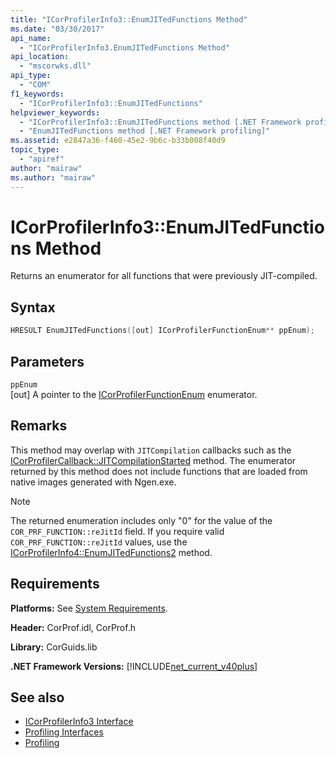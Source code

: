 ```yaml
---
title: "ICorProfilerInfo3::EnumJITedFunctions Method"
ms.date: "03/30/2017"
api_name: 
  - "ICorProfilerInfo3.EnumJITedFunctions Method"
api_location: 
  - "mscorwks.dll"
api_type: 
  - "COM"
f1_keywords: 
  - "ICorProfilerInfo3::EnumJITedFunctions"
helpviewer_keywords: 
  - "ICorProfilerInfo3::EnumJITedFunctions method [.NET Framework profiling]"
  - "EnumJITedFunctions method [.NET Framework profiling]"
ms.assetid: e2847a36-f460-45e2-9b6c-b33b008f40d9
topic_type: 
  - "apiref"
author: "mairaw"
ms.author: "mairaw"
---
```

# ICorProfilerInfo3::EnumJITedFunctions Method
Returns an enumerator for all functions that were previously JIT-compiled.  
  
## Syntax  
  
```cpp  
HRESULT EnumJITedFunctions([out] ICorProfilerFunctionEnum** ppEnum);  
```  
  
## Parameters  
 `ppEnum`  
 [out] A pointer to the [ICorProfilerFunctionEnum](../../../../docs/framework/unmanaged-api/profiling/icorprofilerfunctionenum-interface.md) enumerator.  
  
## Remarks  
 This method may overlap with `JITCompilation` callbacks such as the [ICorProfilerCallback::JITCompilationStarted](../../../../docs/framework/unmanaged-api/profiling/icorprofilercallback-jitcompilationstarted-method.md) method. The enumerator returned by this method does not include functions that are loaded from native images generated with Ngen.exe.  
  
> [!NOTE]
> The returned enumeration includes only "0" for the value of the `COR_PRF_FUNCTION::reJitId` field.  If you require valid `COR_PRF_FUNCTION::reJitId` values, use the [ICorProfilerInfo4::EnumJITedFunctions2](../../../../docs/framework/unmanaged-api/profiling/icorprofilerinfo4-enumjitedfunctions2-method.md) method.  
  
## Requirements  
 **Platforms:** See [System Requirements](../../../../docs/framework/get-started/system-requirements.md).  
  
 **Header:** CorProf.idl, CorProf.h  
  
 **Library:** CorGuids.lib  
  
 **.NET Framework Versions:** [!INCLUDE[net_current_v40plus](../../../../includes/net-current-v40plus-md.md)]  
  
## See also

- [ICorProfilerInfo3 Interface](../../../../docs/framework/unmanaged-api/profiling/icorprofilerinfo3-interface.md)
- [Profiling Interfaces](../../../../docs/framework/unmanaged-api/profiling/profiling-interfaces.md)
- [Profiling](../../../../docs/framework/unmanaged-api/profiling/index.md)

